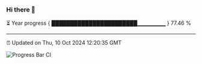 ### Hi there 👋

⏳ Year progress { ███████████████████████▁▁▁▁▁▁▁ } 77.46 %

---

⏰ Updated on Thu, 10 Oct 2024 12:20:35 GMT

![Progress Bar CI](https://github.com/code-lakshay/GitHub-Actions-Demo/workflows/Progress%20Bar%20CI/badge.svg)
